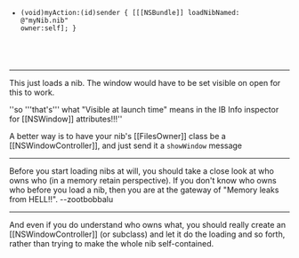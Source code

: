 <code>

- (void)myAction:(id)sender
{
         [[[NSBundle]] loadNibNamed: @"myNib.nib" owner:self];
}

 </code>

----

This just loads a nib. The window would have to be set visible on open for this to work.

''so '''that's''' what "Visible at launch time" means in the IB Info inspector for [[NSWindow]] attributes!!!''

A better way is to have your nib's [[FilesOwner]] class be a [[NSWindowController]], and just send it a <code>showWindow</code> message

----

Before you start loading nibs at will, you should take a close look at who owns who (in a memory retain perspective). If you don't know who owns who before you load a nib, then you are at the gateway of "Memory leaks from HELL!!". --zootbobbalu

----

And even if you do understand who owns what, you should really create an [[NSWindowController]] (or subclass) and let it do the loading and so forth, rather than trying to make the whole nib self-contained.